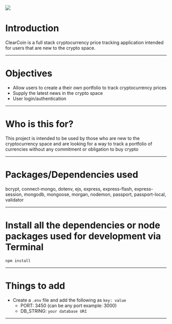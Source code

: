 <img src='https://phantom-marca.unidadeditorial.es/d6811174d250534bc39d0fd0920eec14/crop/0x0/887x499/resize/1320/f/jpg/assets/multimedia/imagenes/2022/03/10/16469298673188.png'></img>



# Introduction

ClearCoin is a full stack cryptocurrency price tracking application intended for users that are new to the crypto space.

---

# Objectives

- Allow users to create a their own portfolio to track cryptocurrency prices
- Supply the latest news in the crypto space
- User login/authentication

---

# Who is this for? 

This project is intended to be used by those who are new to the cryptocurrency space and are looking for a way to track a portfolio of currencies without any commitment or obligation to buy crypto

---

# Packages/Dependencies used 

bcrypt, connect-mongo, dotenv, ejs, express, express-flash, express-session, mongodb, mongoose, morgan, nodemon, passport, passport-local, validator

---

# Install all the dependencies or node packages used for development via Terminal

`npm install` 

---

# Things to add

- Create a `.env` file and add the following as `key: value` 
  - PORT: 3450 (can be any port example: 3000) 
  - DB_STRING: `your database URI` 
 ---
 
